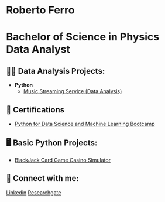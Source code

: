 <h1>Roberto Ferro <br/><a 
<h2></h2>
<h1>Bachelor of Science in Physics <br/><a 
<h1>Data Analyst <br/><a 
<h2></h2>
<h2>👨‍💻 Data Analysis Projects:</h2>

- <b>Python</b>
  - [Music Streaming Service (Data Analysis)](https://github.com/RobertoFerroFey/Music-Service-Analysis)

<h2>📄 Certifications </h2>

- [Python for Data Science and Machine Learning Bootcamp](https://www.udemy.com/certificate/UC-fb8631bd-f894-4c4c-82bf-6fb0faf263d0/)

<h2>🖥️  Basic Python Projects:</h2>

- [BlackJack Card Game Casino Simulator](https://github.com/RobertoFerroFey/BlackJack)

<h2> 🤳 Connect with me:</h2>


[Linkedin](https://www.linkedin.com/in/roberto-ferro-2451881a6/)
[Researchgate](https://www.researchgate.net/profile/Roberto_Ferro5)
<!--
**joshmadakor1/joshmadakor1** is a ✨ _special_ ✨ repository because its `README.md` (this file) appears on your GitHub profile.

Here are some ideas to get you started:

- 🔭 I’m currently working on ...
- 🌱 I’m currently learning ...
- 👯 I’m looking to collaborate on ...
- 🤔 I’m looking for help with ...
- 💬 Ask me about ...
- 📫 How to reach me: ...
- 😄 Pronouns: ...
- ⚡ Fun fact: ...
-->
